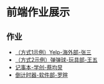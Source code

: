 # 前端作业展示

## 作业

- [（方式1示例）Yelp-海外部-张三](https://yelp.github.io/)
- [（方式2示例）弹弹球-玩具部-王五](https://sunnycloudyang.top/)
- [记事本-学创-蔡均炅](https://cai-jj21.github.io/)
- [倒计时器-软件部-罗暄](https://lxccode.github.io/)
